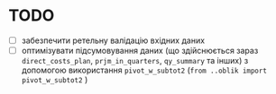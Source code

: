 # TODO

- [ ] забезпечити ретельну валідацію вхідних даних
- [ ] оптимізувати підсумовування даних (що здійснюється зараз `direct_costs_plan`, `prjm_in_quarters`, `qy_summary` та інших) з допомогою використання `pivot_w_subtot2` (`from ..oblik import pivot_w_subtot2` )